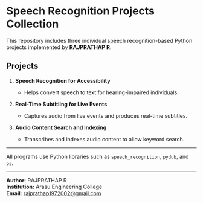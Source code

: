 # Speech Recognition Projects Collection

This repository includes three individual speech recognition-based Python projects implemented by **RAJPRATHAP R**.

## Projects

1. **Speech Recognition for Accessibility**
   - Helps convert speech to text for hearing-impaired individuals.

2. **Real-Time Subtitling for Live Events**
   - Captures audio from live events and produces real-time subtitles.

3. **Audio Content Search and Indexing**
   - Transcribes and indexes audio content to allow keyword search.

---
All programs use Python libraries such as `speech_recognition`, `pydub`, and `os`.

---
**Author:** RAJPRATHAP R  
**Institution:** Arasu Engineering College  
**Email:** rajprathap1972002@gmail.com
